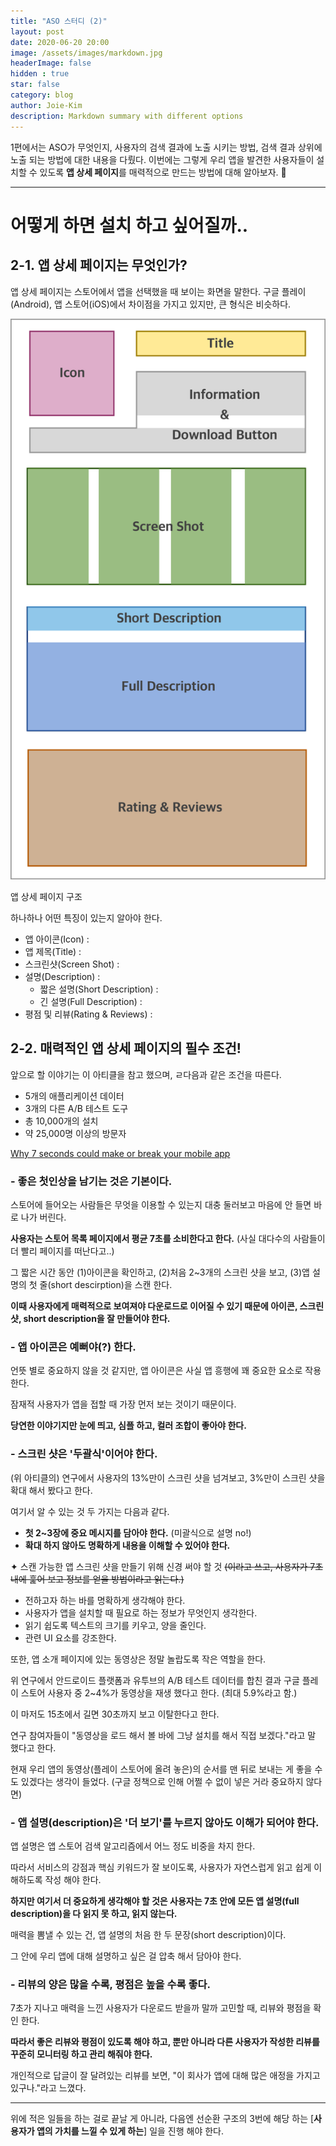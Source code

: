 ```yaml
---
title: "ASO 스터디 (2)"
layout: post
date: 2020-06-20 20:00
image: /assets/images/markdown.jpg
headerImage: false
hidden : true
star: false
category: blog
author: Joie-Kim
description: Markdown summary with different options
---
```


1편에서는 ASO가 무엇인지, 사용자의 검색 결과에 노출 시키는 방법, 검색 결과 상위에 노출 되는 방법에 대한 내용을 다뤘다. 이번에는 그렇게 우리 앱을 발견한 사용자들이 설치할 수 있도록 **앱 상세 페이지**를 매력적으로 만드는 방법에 대해 알아보자. 👀

---

# 어떻게 하면 설치 하고 싶어질까..

## 2-1. 앱 상세 페이지는 무엇인가?

앱 상세 페이지는 스토어에서 앱을 선택했을 때 보이는 화면을 말한다. 구글 플레이(Android), 앱 스토어(iOS)에서 차이점을 가지고 있지만, 큰 형식은 비슷하다.

![AppPage](/assets/ASO/ASO-AppPage.png)
<figcaption class="caption">앱 상세 페이지 구조</figcaption>

하나하나 어떤 특징이 있는지 알아야 한다.
* 앱 아이콘(Icon) : 
* 앱 제목(Title) :
* 스크린샷(Screen Shot) :
* 설명(Description) :
   * 짧은 설명(Short Description) :
   * 긴 설명(Full Description) :
* 평점 및 리뷰(Rating & Reviews) :

## 2-2. 매력적인 앱 상세 페이지의 필수 조건!

앞으로 할 이야기는 이 아티클을 참고 했으며, ㄹ다음과 같은 조건을 따른다.

- 5개의 애플리케이션 데이터
- 3개의 다른 A/B 테스트 도구
- 총 10,000개의 설치
- 약 25,000명 이상의 방문자

[Why 7 seconds could make or break your mobile app](https://asostack.com/why-7-seconds-could-make-or-break-your-mobile-app-f41000fb2a17)

### - 좋은 첫인상을 남기는 것은 기본이다.

스토어에 들어오는 사람들은 무엇을 이용할 수 있는지 대충 둘러보고 마음에 안 들면 바로 나가 버린다.

**사용자는 스토어 목록 페이지에서 평균 7초를 소비한다고 한다.**
(사실 대다수의 사람들이 더 빨리 페이지를 떠난다고..)

그 짧은 시간 동안
(1)아이콘을 확인하고, (2)처음 2~3개의 스크린 샷을 보고, (3)앱 설명의 첫 줄(short descirption)을 스캔 한다.

**이때 사용자에게 매력적으로 보여져야 다운로드로 이어질 수 있기 때문에
아이콘, 스크린 샷, short description을 잘 만들어야 한다.**

### - 앱 아이콘은 예뻐야(?) 한다.

언뜻 별로 중요하지 않을 것 같지만, 앱 아이콘은 사실 앱 흥행에 꽤 중요한 요소로 작용한다.

잠재적 사용자가 앱을 접할 때 가장 먼저 보는 것이기 때문이다.

**당연한 이야기지만 눈에 띄고, 심플 하고, 컬러 조합이 좋아야 한다.**

### - 스크린 샷은 '두괄식'이어야 한다.

(위 아티클의) 연구에서 사용자의 13%만이 스크린 샷을 넘겨보고, 3%만이 스크린 샷을 확대 해서 봤다고 한다.

여기서 알 수 있는 것 두 가지는 다음과 같다.

- **첫 2~3장에 중요 메시지를 담아야 한다.** (미괄식으로 설명 no!)
- **확대 하지 않아도 명확하게 내용을 이해할 수 있어야 한다.**

✦ 스캔 가능한 앱 스크린 샷을 만들기 위해 신경 써야 할 것
   ~~(이라고 쓰고, 사용자가 7초 내에 훑어 보고 정보를 얻을 방법이라고 읽는다.)~~

- 전하고자 하는 바를 명확하게 생각해야 한다.
- 사용자가 앱을 설치할 때 필요로 하는 정보가 무엇인지 생각한다.
- 읽기 쉽도록 텍스트의 크기를 키우고, 양을 줄인다.
- 관련 UI 요소를 강조한다.

또한, 앱 소개 페이지에 있는 동영상은 정말 놀랍도록 작은 역할을 한다.

위 연구에서 안드로이드 플랫폼과 유투브의 A/B 테스트 데이터를 합친 결과
구글 플레이 스토어 사용자 중 2~4%가 동영상을 재생 했다고 한다. (최대 5.9%라고 함.)

이 마저도 15초에서 길면 30초까지 보고 이탈한다고 한다.

연구 참여자들이 "동영상을 로드 해서 볼 바에 그냥 설치를 해서 직접 보겠다."라고 말 했다고 한다.

현재 우리 앱의 동영상(플레이 스토어에 올려 놓은)의 순서를 맨 뒤로 보내는 게 좋을 수도 있겠다는 생각이 들었다.
(구글 정책으로 인해 어쩔 수 없이 넣은 거라 중요하지 않다면)

### - 앱 설명(description)은 '더 보기'를 누르지 않아도 이해가 되어야 한다.

앱 설명은 앱 스토어 검색 알고리즘에서 어느 정도 비중을 차지 한다.

따라서 서비스의 강점과 핵심 키워드가 잘 보이도록, 사용자가 자연스럽게 읽고 쉽게 이해하도록 작성 해야 한다.

**하지만 여기서 더 중요하게 생각해야 할 것은
사용자는 7초 안에 모든 앱 설명(full description)을 다 읽지 못 하고, 읽지 않는다.**

매력을 뽐낼 수 있는 건, 앱 설명의 처음 한 두 문장(short description)이다.

그 안에 우리 앱에 대해 설명하고 싶은 걸 압축 해서 담아야 한다.

### - 리뷰의 양은 많을 수록, 평점은 높을 수록 좋다.

7초가 지나고 매력을 느낀 사용자가 다운로드 받을까 말까 고민할 때, 리뷰와 평점을 확인 한다.

**따라서 좋은 리뷰와 평점이 있도록 해야 하고,
뿐만 아니라 다른 사용자가 작성한 리뷰를 꾸준히 모니터링 하고 관리 해줘야 한다.**

개인적으로 답글이 잘 달려있는 리뷰를 보면, "이 회사가 앱에 대해 많은 애정을 가지고 있구나."라고 느꼈다.

---

위에 적은 일들을 하는 걸로 끝날 게 아니라,
다음엔 선순환 구조의 3번에 해당 하는 [**사용자가 앱의 가치를 느낄 수 있게 하는**] 일을 진행 해야 한다.